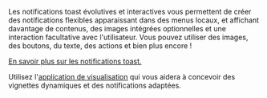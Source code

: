 ﻿Les notifications toast évolutives et interactives vous permettent de créer des notifications flexibles apparaissant dans des menus locaux, et affichant davantage de contenus, des images intégrées optionnelles et une interaction facultative avec l'utilisateur. Vous pouvez utiliser des images, des boutons, du texte, des actions et bien plus encore !

[En savoir plus sur les notifications toast.](https://docs.microsoft.com/windows/uwp/controls-and-patterns/tiles-and-notifications-adaptive-interactive-toasts)

Utilisez l'[application de visualisation](https://docs.microsoft.com/windows/uwp/controls-and-patterns/tiles-and-notifications-notifications-visualizer) qui vous aidera à concevoir des vignettes dynamiques et des notifications adaptées.
